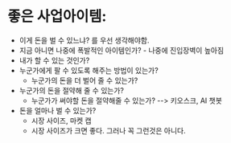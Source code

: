 # 좋은 사업아이템:

- 이게 돈을 벌 수 있느냐? 를 우선 생각해야함. 
- 지금 아니면 나중에 폭발적인 아이템인가? - 나중에 진입장벽이 높아짐
- 내가 할 수 있는 것인가? 
- 누군가에게 팔 수 있도록 해주는 방법이 있는가? 
  - 누군가의 돈을 더 벌어 줄 수 있는가?
- 누군가의 돈을 절약해 줄 수 있는가?
  - 누군가가 써야할 돈을 절약해줄 수 있는가? --> 키오스크, AI 챗봇 
- 돈을 얼마나 벌 수 있는가? 
  - 시장 사이즈, 마켓 캡 
  - 시장 사이즈가 크면 좋다. 그러나 꼭 그런것은 아니다. 